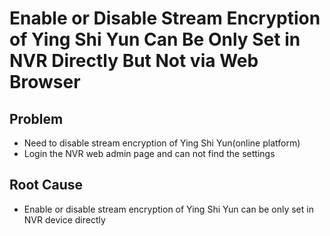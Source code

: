 # Enable or Disable Stream Encryption of Ying Shi Yun Can Be Only Set in NVR Directly But Not via Web Browser

## Problem
* Need to disable stream encryption of Ying Shi Yun(online platform)
* Login the NVR web admin page and can not find the settings

## Root Cause
* Enable or disable stream encryption of Ying Shi Yun can be only set in NVR device directly

